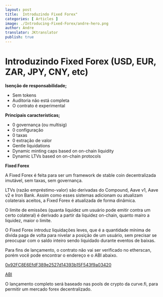 ```yaml
---
layout: post
title:  Introduzindo Fixed Forex"
categories: [ Articles ]
image: ./Introducing-Fixed-Forex/andre-hero.png
author: Andre
translator: JKtranslator
publish: true
---
```


# Introduzindo Fixed Forex (USD, EUR, ZAR, JPY, CNY, etc)

**Isenção de responsabilidade;**

- Sem tokens
- Auditoria não está completa
- O contrato é experimental

**Principais características;**

- 0 governança (ou multisig)
- 0 configuração
- 0 taxas
- 0 extração de valor
- Gentle liquidations
- Dynamic minting caps based on on-chain liquidity
- Dynamic LTVs based on on-chain protocols

**Fixed Forex**

A Fixed Forex é feita para ser um framework de stable coin decentralizada imutável, sem taxas, sem governança.

LTVs (razão empréstimo-valor) são derivadas do Compound, Aave v1, Aave v2 e Iron Bank. Assim como esses sistemas adicionam ou atualizam colaterais aceitos, a Fixed Forex é atualizada de forma dinâmica.

O limite de emissões (quanta liquidez um usuário pode emitir contra um certo colateral) é derivado a partir da liquidez on-chain, quanto mairo a liquidez, maior o limite.

O Fixed Forex introduz liquidações leves, que é a quantidade mínima de dívida paga de volta para nivelar a posição de um usuário, sem precisar se preocupar com o saldo inteiro sendo liquidado durante eventos de baixas.

Para fins de lançamento, o contrato não vai ser verificado no etherscan, porém você pode encontrar o endereço e o ABI abaixo.

[0x92FC8E6EfdF389e2527d14393b15F543f9a03420](https://etherscan.io/address/0x92fc8e6efdf389e2527d14393b15f543f9a03420)

[ABI](https://gist.github.com/andrecronje/4ce11e8603a7f61af4619a86647db1d4)

O lançamento completo será baseado nas pools de crypto da curve.fi, para permitir um mercado forex decentralizado.